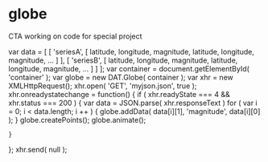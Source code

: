 globe
=====

CTA working on code for special project

var data = [
    [
    'seriesA', [ latitude, longitude, magnitude, latitude, longitude, magnitude, ... ]
    ],
    [
    'seriesB', [ latitude, longitude, magnitude, latitude, longitude, magnitude, ... ]
    ]
];
var container = document.getElementById( 'container' );
var globe = new DAT.Globe( container );
var xhr = new XMLHttpRequest();
xhr.open( 'GET', 'myjson.json', true );
xhr.onreadystatechange = function() {
    if ( xhr.readyState === 4 && xhr.status === 200 ) {
            var data = JSON.parse( xhr.responseText )
                   for ( var i = 0; i < data.length; i ++ ) {
            globe.addData( data[i][1], 'magnitude', data[i][0] );
        }
              globe.createPoints();
                      globe.animate();

    }

};
xhr.send( null );
